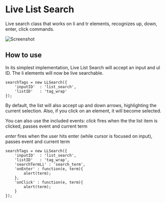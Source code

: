 Live List Search
===========

Live search class that works on li and tr elements, recognizes up, down, enter, click commands.

![Screenshot](http://www.consideropen.com/inprogress/livelistsearch/livelistsearch_screenshot.jpg)

How to use
----------

In its simplest implementation, Live List Search will accept an input and ul ID.  The li elements will now be live searchable.

	searchTags = new LLSearch({
		'inputID'  : 'list_search',                    
		'listID'   : 'tag_wrap'                     
	});
	
By default, the list will also accept up and down arrows, highlighting the current selection.  Also, if you click on an element, it will become selected.

You can also use the included events:
*click*
fires when the the list item is clicked, passes event and current term

*enter*
fires when the user hits enter (while cursor is focused on input), passes event and current term

	searchTags = new LLSearch({
		'inputID'  : 'list_search',                    
		'listID'   : 'tag_wrap',                      
		'searchTermLi' : 'search_term',
		'onEnter' : function(e, term){
			alert(term);
		},
		'onClick' : function(e, term){
			alert(term);
		}
	});